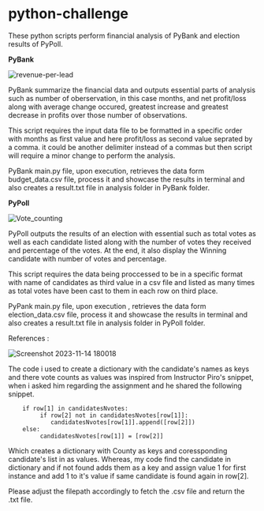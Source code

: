 # python-challenge
These python scripts perform financial analysis of PyBank and election results of PyPoll.

**PyBank**

![revenue-per-lead](https://github.com/s0uravk/python-challenge/assets/144293972/25166afc-a047-4041-82de-2b1f8fe597ec)

PyBank summarize the financial data and outputs essential parts of analysis such as number of oberservation, in this case months, and net profit/loss along with average change occured, greatest increase and greatest decrease in profits over those number of observations.

This script requires the input data file to be formatted in a specific order with months as first value and here profit/loss as second value seprated by a comma. it could be another delimiter instead of a commas but then script will require a minor change to perform the analysis.

PyBank main.py file, upon execution, retrieves the data form budget_data.csv file, process it and showcase the results in terminal and also creates a result.txt file in analysis folder in PyBank folder.

**PyPoll**

![Vote_counting](https://github.com/s0uravk/python-challenge/assets/144293972/70d7eced-acf1-4204-b789-cb2add605c8c)

PyPoll outputs the results of an election with essential such as total votes as well as each candidate listed along with the number of votes they received and percentage of the votes. At the end, it also display the Winning candidate with number of votes and percentage.

This script requires the data being proccessed to be in a specific format with name of candidates as third value in a csv file  and listed as many times as total votes have been cast to them in each row on third place. 

PyPank main.py file, upon execution , retrieves the data form election_data.csv file, process it and showcase the results in terminal and also creates a result.txt file in analysis folder in PyPoll folder.

References : 

![Screenshot 2023-11-14 180018](https://github.com/s0uravk/python-challenge/assets/144293972/976dabf5-3d0a-4e93-b684-b8aa38f8074e)

The code i used to create a dictionary with the candidate's names as keys and there vote counts as values was inspired from Instructor Piro's snippet, when i asked him regarding the assignment and he shared the following snippet.

        if row[1] in candidatesNvotes:
             if row[2] not in candidatesNvotes[row[1]]:
                candidatesNvotes[row[1]].append([row[2]])            
        else:
             candidatesNvotes[row[1]] = [row[2]]
Which creates a dictionary with County as keys and coressponding candidate's list in as values. Whereas, my code find the candidate in dictionary and if not found adds them as a key and assign value 1 for first instance and add 1 to it's value if same candidate is found again in row[2].

Please adjust the filepath  accordingly to fetch the .csv file and return the .txt file.

